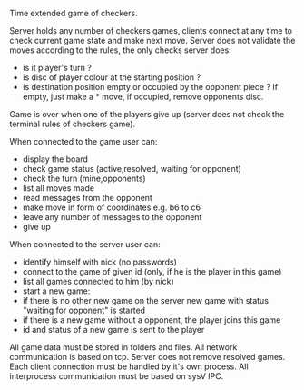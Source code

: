 Time extended game of checkers.

Server holds any number of checkers games, clients connect at any time to check current game state and make next move. Server does not validate the moves according to the rules, the only checks server does:
* is it player's turn ?
* is disc of player colour at the starting position ?
* is destination position empty or occupied by the opponent piece ? If empty, just make a * move, if occupied, remove opponents disc.

Game is over when one of the players give up (server does not check the terminal rules of checkers game).

When connected to the game user can:
* display the board
* check game status (active,resolved, waiting for opponent)
* check the turn (mine,opponents)
* list all moves made
* read messages from the opponent
* make move in form of coordinates e.g. b6 to c6
* leave any number of messages to the opponent
* give up

When connected to the server user can:
* identify himself with nick (no passwords)
* connect to the game of given id (only, if he is the player in this game)
* list all games connected to him (by nick)
* start a new game:
* if there is no other new game on the server new game with status "waiting for opponent" is started
* if there is a new game without a opponent, the player joins this game
* id and status of a new game is sent to the player

All game data must be stored in folders and files. All network communication is based on tcp. Server does not remove resolved games. Each client connection must be handled by it's own process. All interprocess communication must be based on sysV IPC.